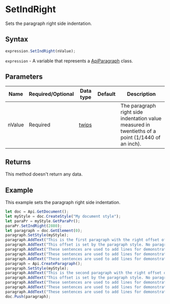 # SetIndRight

Sets the paragraph right side indentation.

## Syntax

```javascript
expression.SetIndRight(nValue);
```

`expression` - A variable that represents a [ApiParagraph](../ApiParagraph.md) class.

## Parameters

| **Name** | **Required/Optional** | **Data type** | **Default** | **Description** |
| ------------- | ------------- | ------------- | ------------- | ------------- |
| nValue | Required | [twips](../../Enumeration/twips.md) |  | The paragraph right side indentation value measured in twentieths of a point (1/1440 of an inch). |

## Returns

This method doesn't return any data.

## Example

This example sets the paragraph right side indentation.

```javascript editor-docx
let doc = Api.GetDocument();
let myStyle = doc.CreateStyle("My document style");
let paraPr = myStyle.GetParaPr();
paraPr.SetIndRight(2880);
let paragraph = doc.GetElement(0);
paragraph.SetStyle(myStyle);
paragraph.AddText("This is the first paragraph with the right offset of 2 inches set to it. ");
paragraph.AddText("This offset is set by the paragraph style. No paragraph inline style is applied. ");
paragraph.AddText("These sentences are used to add lines for demonstrative purposes. ");
paragraph.AddText("These sentences are used to add lines for demonstrative purposes. ");
paragraph.AddText("These sentences are used to add lines for demonstrative purposes.");
paragraph = Api.CreateParagraph();
paragraph.SetStyle(myStyle);
paragraph.AddText("This is the second paragraph with the right offset of 2 inches set to it. ");
paragraph.AddText("This offset is set by the paragraph style. No paragraph inline style is applied. ");
paragraph.AddText("These sentences are used to add lines for demonstrative purposes. ");
paragraph.AddText("These sentences are used to add lines for demonstrative purposes. ");
paragraph.AddText("These sentences are used to add lines for demonstrative purposes.");
doc.Push(paragraph);
```
